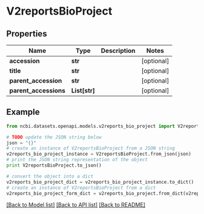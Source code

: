 # V2reportsBioProject


## Properties

Name | Type | Description | Notes
------------ | ------------- | ------------- | -------------
**accession** | **str** |  | [optional] 
**title** | **str** |  | [optional] 
**parent_accession** | **str** |  | [optional] 
**parent_accessions** | **List[str]** |  | [optional] 

## Example

```python
from ncbi.datasets.openapi.models.v2reports_bio_project import V2reportsBioProject

# TODO update the JSON string below
json = "{}"
# create an instance of V2reportsBioProject from a JSON string
v2reports_bio_project_instance = V2reportsBioProject.from_json(json)
# print the JSON string representation of the object
print V2reportsBioProject.to_json()

# convert the object into a dict
v2reports_bio_project_dict = v2reports_bio_project_instance.to_dict()
# create an instance of V2reportsBioProject from a dict
v2reports_bio_project_form_dict = v2reports_bio_project.from_dict(v2reports_bio_project_dict)
```
[[Back to Model list]](../README.md#documentation-for-models) [[Back to API list]](../README.md#documentation-for-api-endpoints) [[Back to README]](../README.md)


